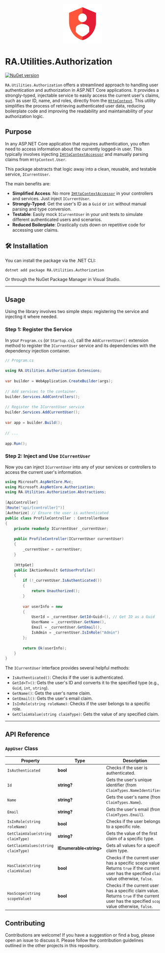 <p align="center">
  <img src="../../Assets/Images/authorization.svg" alt="RA.Utilities.Authorization Logo" width="128">
</p>

# RA.Utilities.Authorization

[![NuGet version](https://img.shields.io/nuget/v/RA.Utilities.Authorization.svg)](https://www.nuget.org/packages/RA.Utilities.Authorization/)

`RA.Utilities.Authorization` offers a streamlined approach to handling user authentication and authorization in ASP.NET Core applications. It provides a strongly-typed, injectable service to easily access the current user's claims, such as user ID, name, and roles, directly from the [`HttpContext`](https://learn.microsoft.com/en-us/dotnet/api/microsoft.aspnetcore.http.httpcontext). This utility simplifies the process of retrieving authenticated user data, reducing boilerplate code and improving the readability and maintainability of your authorization logic.

## Purpose

In any ASP.NET Core application that requires authentication, you often need to access information about the currently logged-in user. This typically involves injecting [`IHttpContextAccessor`](https://learn.microsoft.com/en-us/dotnet/api/microsoft.aspnetcore.http.ihttpcontextaccessor) and manually parsing claims from `HttpContext.User`.

This package abstracts that logic away into a clean, reusable, and testable service, `ICurrentUser`.

The main benefits are:
- **Simplified Access**: No more [`IHttpContextAccessor`](https://learn.microsoft.com/en-us/dotnet/api/microsoft.aspnetcore.http.ihttpcontextaccessor) in your controllers and services. Just inject `ICurrentUser`.
- **Strongly-Typed**: Get the user's ID as a `Guid` or `int` without manual parsing and type conversion.
- **Testable**: Easily mock `ICurrentUser` in your unit tests to simulate different authenticated users and scenarios.
- **Reduced Boilerplate**: Drastically cuts down on repetitive code for accessing user claims.

## 🛠️ Installation

You can install the package via the .NET CLI:

```sh
dotnet add package RA.Utilities.Authorization
```

Or through the NuGet Package Manager in Visual Studio.

---

## Usage

Using the library involves two simple steps: registering the service and injecting it where needed.

### Step 1: Register the Service

In your `Program.cs` (or `Startup.cs`), call the `AddCurrentUser()` extension method to register the `ICurrentUser` service and its dependencies with the dependency injection container.

```csharp
// Program.cs

using RA.Utilities.Authorization.Extensions;

var builder = WebApplication.CreateBuilder(args);

// Add services to the container.
builder.Services.AddControllers();

// Register the ICurrentUser service
builder.Services.AddCurrentUser();

var app = builder.Build();

// ...

app.Run();
```

### Step 2: Inject and Use `ICurrentUser`

Now you can inject `ICurrentUser` into any of your services or controllers to access the current user's information.

```csharp
using Microsoft.AspNetCore.Mvc;
using Microsoft.AspNetCore.Authorization;
using RA.Utilities.Authorization.Abstractions;

[ApiController]
[Route("api/[controller]")]
[Authorize] // Ensure the user is authenticated
public class ProfileController : ControllerBase
{
    private readonly ICurrentUser _currentUser;

    public ProfileController(ICurrentUser currentUser)
    {
        _currentUser = currentUser;
    }

    [HttpGet]
    public IActionResult GetUserProfile()
    {
        if (!_currentUser.IsAuthenticated())
        {
            return Unauthorized();
        }

        var userInfo = new
        {
            UserId = _currentUser.GetId<Guid>(), // Get ID as a Guid
            UserName = _currentUser.GetName(),
            Email = _currentUser.GetEmail(),
            IsAdmin = _currentUser.IsInRole("Admin")
        };

        return Ok(userInfo);
    }
}
```

The `ICurrentUser` interface provides several helpful methods:
- `IsAuthenticated()`: Checks if the user is authenticated.
- `GetId<T>()`: Gets the user's ID and converts it to the specified type (e.g., `Guid`, `int`, `string`).
- `GetName()`: Gets the user's name claim.
- `GetEmail()`: Gets the user's email claim.
- `IsInRole(string roleName)`: Checks if the user belongs to a specific role.
- `GetClaimValue(string claimType)`: Gets the value of any specified claim.

---

## API Reference

### `AppUser` Class

| Property | Type | Description |
| -------- | ---- | ----------- |
| `IsAuthenticated` | **bool** | Checks if the user is authenticated. |
| `Id` | **string?** | Gets the user's unique identifier (from `ClaimTypes.NameIdentifier`). |
| `Name` | **string?** | Gets the user's name (from `ClaimTypes.Name`). |
| `Email` | **string?** | Gets the user's email (from `ClaimTypes.Email`). |
| `IsInRole(string roleName)` | **bool** | Checks if the user belongs to a specific role. |
| `GetClaimValue(string claimType)` | **string?** | Gets the value of the first claim of a specific type. |
| `GetClaimValues(string claimType)` | **IEnumerable\<string\>** | Gets all values for a specific claim type. |
| `HasClaim(string claimValue)` | **bool** | Checks if the current user has a specific scope value. Returns `true` if the current user has the specified `claim` value otherwise, `false`. |
| `HasScope(string scopeValue)` | **bool** | Checks if the current user has a specific claim value. Returns `true` if the current user has the specified `scope` value otherwise, `false`. |

## Contributing

Contributions are welcome! If you have a suggestion or find a bug, please open an issue to discuss it. Please follow the contribution guidelines outlined in the other projects in this repository.